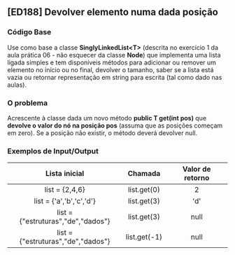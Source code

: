 ## [ED188] Devolver elemento numa dada posição

### Código Base

Use como base a classe **SinglyLinkedList&lt;T&gt;** (descrita no exercício 1 da aula prática 06 - não esquecer da classe **Node**) que implementa uma lista ligada simples e tem disponíveis métodos para adicionar ou remover um elemento no início ou no final, devolver o tamanho, saber se a lista está vazia ou retornar representação em string para escrita (tal como dado nas aulas).

### O problema

Acrescente à classe dada um novo método **public T get(int pos)** que **devolve o valor do nó na posição pos** (assuma que as posições começam em zero). Se a posição não existir, o método deverá devolver null.

### Exemplos de Input/Output

| Lista inicial	                     | Chamada  	| Valor de retorno |
|:----------------------------------:|:------------:|:----------------:|
| list = {2,4,6}	                 | list.get(0)	| 2                |
| list = {'a','b','c','d'}	         | list.get(3)	| 'd'              |
| list = {"estruturas","de","dados"} | list.get(3)  | null             |
| list = {"estruturas","de","dados"} | list.get(-1) | null             |